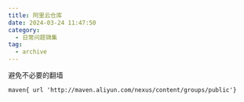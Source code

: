 ```yaml
---
title: 阿里云仓库
date: 2024-03-24 11:47:50
category:
  - 日常问题锦集
tag:
  - archive
---
```

避免不必要的翻墙
```
maven{ url 'http://maven.aliyun.com/nexus/content/groups/public'}
```
